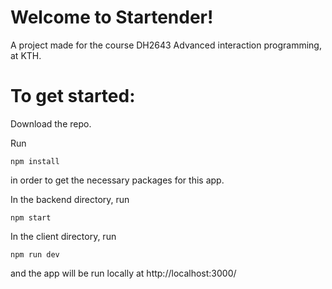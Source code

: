 # Welcome to Startender!

A project made for the course DH2643 Advanced interaction programming, at KTH. 

# To get started: 

Download the repo. 

Run 
```
npm install

```

in order to get the necessary packages for this app. 


In the backend directory, run
```
npm start

```

In the client directory, run

```
npm run dev

```

and the app will be run locally at http://localhost:3000/
